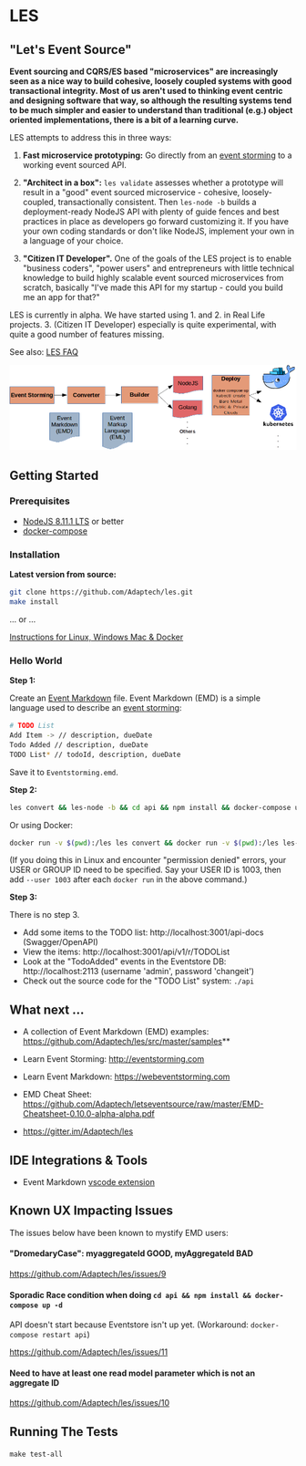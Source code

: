 # LES

## "Let's Event Source"

**Event sourcing and CQRS/ES based "microservices" are increasingly seen as a nice way to build cohesive, loosely coupled systems with good transactional integrity. Most of us aren't used to thinking event centric and designing software that way, so although the resulting systems tend to be much simpler and easier to understand than traditional (e.g.) object oriented implementations, there is a bit of a learning curve.**

LES attempts to address this in three ways:

1. **Fast microservice prototyping:** Go directly from an [event storming](http://ziobrando.blogspot.ca/2013/11/introducing-event-storming.html) to a working event sourced API.

2. **"Architect in a box":** ```les validate``` assesses whether a prototype will result in a "good" event sourced microservice - cohesive, loosely-coupled, transactionally consistent. Then ```les-node -b``` builds a deployment-ready NodeJS API with plenty of guide fences and best practices in place as developers go forward customizing it. If you have your own coding standards or don't like NodeJS, implement your own in a language of your choice.

3. **"Citizen IT Developer".** One of the goals of the LES project is to enable "business coders", "power users" and entrepreneurs with little technical knowledge to build highly scalable event sourced microservices from scratch, basically "I've made this API for my startup - could you build me an app for that?"

LES is currently in alpha. We have started using 1. and 2. in Real Life projects. 3. (Citizen IT Developer) especially is quite experimental, with quite a good number of features missing.

See also: [LES FAQ](https://github.com/Adaptech/letseventsource)

![LESTER Pipeline](https://github.com/Adaptech/letseventsource/blob/master/LESTER-stack-diagram.png)

## Getting Started

### Prerequisites

* [NodeJS 8.11.1 LTS](https://nodejs.org/en/) or better
* [docker-compose](https://docs.docker.com/compose/install/)

### Installation

**Latest version from source:**

```bash
git clone https://github.com/Adaptech/les.git
make install
```

... or ... 

[Instructions for Linux, Windows Mac & Docker](INSTALL.md)


### Hello World

**Step 1:**

Create an [Event Markdown](https://webeventstorming.com) file. Event Markdown (EMD) is a simple language used to describe an [event storming](https://ziobrando.blogspot.ca/2013/11/introducing-event-storming.html):

```bash
# TODO List
Add Item -> // description, dueDate
Todo Added // description, dueDate
TODO List* // todoId, description, dueDate
```
Save it to ```Eventstorming.emd```. 

**Step 2:**

```bash
les convert && les-node -b && cd api && npm install && docker-compose up -d --force-recreate
```

Or using Docker:
```bash
docker run -v $(pwd):/les les convert && docker run -v $(pwd):/les les-node -b && cd api && npm install && docker-compose up -d
```

(If you doing this in Linux and encounter "permission denied" errors, your USER or GROUP ID need to be specified.
 Say your USER ID is 1003, then add `--user 1003` after each `docker run` in the above command.)

**Step 3:**

There is no step 3.

* Add some items to the TODO list: http://localhost:3001/api-docs (Swagger/OpenAPI)
* View the items: http://localhost:3001/api/v1/r/TODOList
* Look at the "TodoAdded" events in the Eventstore DB: http://localhost:2113 (username 'admin', password 'changeit')
* Check out the source code for the "TODO List" system: ```./api```

## What next ...

* A collection of Event Markdown (EMD) examples: https://github.com/Adaptech/les/src/master/samples**

* Learn Event Storming: http://eventstorming.com

* Learn Event Markdown: https://webeventstorming.com

* EMD Cheat Sheet: https://github.com/Adaptech/letseventsource/raw/master/EMD-Cheatsheet-0.10.0-alpha-alpha.pdf

* https://gitter.im/Adaptech/les 

## IDE Integrations & Tools

* Event Markdown [vscode extension](https://github.com/markgukov/vscode-event-markdown)

## Known UX Impacting Issues

The issues below have been known to mystify EMD users:

#### "DromedaryCase": myaggregateId GOOD, myAggregateId BAD

https://github.com/Adaptech/les/issues/9

#### Sporadic Race condition when doing ```cd api && npm install && docker-compose up -d```

API doesn't start because Eventstore isn't up yet. (Workaround: ```docker-compose restart api```)

https://github.com/Adaptech/les/issues/11

#### Need to have at least one read model parameter which is not an aggregate ID

https://github.com/Adaptech/les/issues/10

## Running The Tests

```make test-all```
